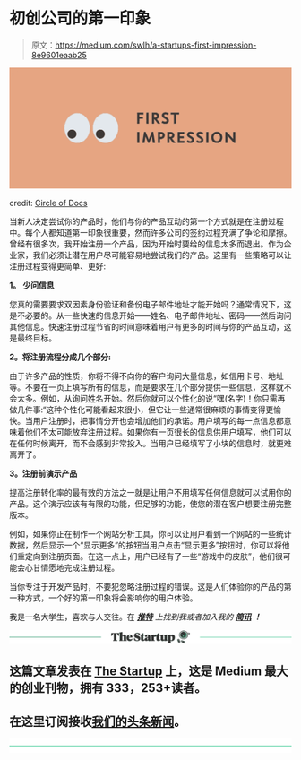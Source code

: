 # 初创公司的第一印象

> 原文：<https://medium.com/swlh/a-startups-first-impression-8e9601eaab25>

![](img/32ff8054843bc2d559b89f7061d63097.png)

credit: [Circle of Docs](https://circleofdocs.com/does-your-adjusting-table-make-a-good-first-impression/)

当新人决定尝试你的产品时，他们与你的产品互动的第一个方式就是在注册过程中。每个人都知道第一印象很重要，然而许多公司的签约过程充满了争论和摩擦。 曾经有很多次，我开始注册一个产品，因为开始时要给的信息太多而退出。作为企业家，我们必须让潜在用户尽可能容易地尝试我们的产品。这里有一些策略可以让注册过程变得更简单、更好:

**1。** **少问信息**

您真的需要要求双因素身份验证和备份电子邮件地址才能开始吗？通常情况下，这是不必要的。从一些快速的信息开始——姓名、电子邮件地址、密码——然后询问其他信息。快速注册过程节省的时间意味着用户有更多的时间与你的产品互动，这是最终目标。

**2。将注册流程分成几个部分:**

由于许多产品的性质，你将不得不向你的客户询问大量信息，如信用卡号、地址等。不要在一页上填写所有的信息，而是要求在几个部分提供一些信息，这样就不会太多。例如，从询问姓名开始。然后你就可以个性化的说“嘿(名字)！你只需再做几件事:“这种个性化可能看起来很小，但它让一些通常很麻烦的事情变得更愉快。当用户注册时，把事情分开也会增加他们的承诺。用户填写的每一点信息都意味着他们不太可能放弃注册过程。如果你有一页很长的信息供用户填写，他们可以在任何时候离开，而不会感到非常投入。当用户已经填写了小块的信息时，就更难离开了。

**3。注册前演示产品**

提高注册转化率的最有效的方法之一就是让用户不用填写任何信息就可以试用你的产品。这个演示应该有有限的功能，但足够的功能，使您的潜在客户想要注册完整版本。

例如，如果你正在制作一个网站分析工具，你可以让用户看到一个网站的一些统计数据，然后显示一个“显示更多”的按钮当用户点击“显示更多”按钮时，你可以将他们重定向到注册页面。在这一点上，用户已经有了一些“游戏中的皮肤”，他们很可能会心甘情愿地完成注册过程。

当你专注于开发产品时，不要犯忽略注册过程的错误。这是人们体验你的产品的第一种方式，一个好的第一印象将会影响你的用户体验。

我是一名大学生，喜欢与人交往。在 [***推特***](https://twitter.com/jnhookem) *上找到我或者加入我的* [***简讯***](http://eepurl.com/dxL78z) ***！***

[![](img/308a8d84fb9b2fab43d66c117fcc4bb4.png)](https://medium.com/swlh)

## 这篇文章发表在 [The Startup](https://medium.com/swlh) 上，这是 Medium 最大的创业刊物，拥有 333，253+读者。

## 在这里订阅接收[我们的头条新闻](http://growthsupply.com/the-startup-newsletter/)。

[![](img/b0164736ea17a63403e660de5dedf91a.png)](https://medium.com/swlh)